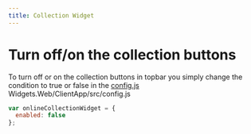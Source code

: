 ```yaml
---
title: Collection Widget
---
```


# Turn off/on the collection buttons

To turn off or on the collection buttons in topbar you simply change the condition to true or false in the [config.js](https://github.com/bcc-code/bcc-widgets/blob/master/Widgets.Web/ClientApp/src/config.js)
Widgets.Web/ClientApp/src/config.js

```js
var onlineCollectionWidget = {
  enabled: false
};
```

